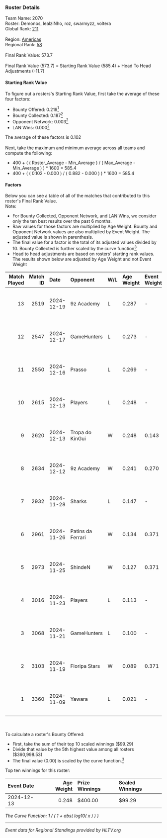 ### Roster Details<br />
Team Name: 2070<br />
Roster: Demonos, lealziNho, roz, swarmyzz, voltera<br />
Global Rank: [211](../../standings_global_2025_05_05.md)<br />
<br />
Region: [Americas]( ../../standings_americas_2025_05_05.md)<br />
Regional Rank: [58]( ../../standings_americas_2025_05_05.md)<br />
<br />
Final Rank Value:  573.7<br />
<br />
Final Rank Value (573.7) = Starting Rank Value (585.4) + Head To Head Adjustments (-11.7)<br />

#### Starting Rank Value<br />
To figure out a rosters's Starting Rank Value, first take the average of these four factors:<br />
- Bounty Offered: 0.219[<sup>1</sup>](#table2)
- Bounty Collected: 0.187[<sup>2</sup>](#table1)
- Opponent Network: 0.003[<sup>2</sup>](#table1)
- LAN Wins: 0.000[<sup>2</sup>](#table1)

The average of these factors is 0.102<br />
<br />
Next, take the maximum and minimum average across all teams and compute the following:<br />
- 400 + ( ( Roster_Average - Min_Average ) / ( Max_Average - Min_Average ) ) * 1600 = 585.4
- 400 + ( ( 0.102 - 0.000 ) / ( 0.882 - 0.000 ) ) * 1600 = 585.4


#### Factors<br />
Below you can see a table of all of the matches that contributed to this roster's Final Rank Value.<br />
Note:<br />

- For Bounty Collected, Opponent Network, and LAN Wins, we consider only the ten best results over the past 6 months.
- Raw values for those factors are multiplied by Age Weight. Bounty and Opponent Network values are also multiplied by Event Weight. The adjusted value is shown in parenthesis.
- The final value for a factor is the total of its adjusted values divided by 10. Bounty Collected is further scaled by the curve function[<sup>3</sup>](#curveFunction)
- Head to head adjustments are based on rosters' starting rank values. The results shown below are adjusted by Age Weight and not Event Weight
<span id="table1"></span><br />


| Match Played | Match ID | Date       | Opponent          | W/L | Age Weight | Event Weight | Bounty Collected | Opponent Network | LAN Wins  | H2H Adj. | Roster                                     |
| -: | -: | :- | :- | :- | :- | :- | :- | :- | :- | -: | :- |
|           13 |     2519 | 2024-12-19 | 9z Academy        | L   | 0.287      | -            | -                | -                | -         |    -5.66 | Demonos, lealziNho, roz, swarmyzz, voltera |
|           12 |     2547 | 2024-12-17 | GameHunters       | L   | 0.273      | -            | -                | -                | -         |    -3.59 | Demonos, lealziNho, roz, swarmyzz, voltera |
|           11 |     2550 | 2024-12-16 | Prasso            | L   | 0.269      | -            | -                | -                | -         |    -5.07 | Demonos, lealziNho, roz, swarmyzz, voltera |
|           10 |     2615 | 2024-12-13 | Players           | L   | 0.248      | -            | -                | -                | -         |    -3.20 | Demonos, lealziNho, roz, swarmyzz, voltera |
|            9 |     2620 | 2024-12-13 | Tropa do KinGui   | W   | 0.248      | 0.143        | 0.000 (0.000)    | 0.056 (0.002)    | 0 (0.000) |     2.84 | Demonos, lealziNho, roz, swarmyzz, voltera |
|            8 |     2634 | 2024-12-12 | 9z Academy        | W   | 0.241      | 0.270        | 0.000 (0.000)    | 0.048 (0.003)    | 0 (0.000) |     2.77 | Demonos, lealziNho, roz, swarmyzz, voltera |
|            7 |     2932 | 2024-11-28 | Sharks            | L   | 0.147      | -            | -                | -                | -         |    -0.47 | Demonos, lealziNho, roz, swarmyzz, voltera |
|            6 |     2961 | 2024-11-26 | Patins da Ferrari | W   | 0.134      | 0.371        | 0.000 (0.000)    | 0.011 (0.001)    | 0 (0.000) |     1.12 | Demonos, lealziNho, roz, swarmyzz, voltera |
|            5 |     2973 | 2024-11-25 | ShindeN           | W   | 0.127      | 0.371        | 0.009 (0.000)    | 0.520 (0.024)    | 0 (0.000) |     2.70 | Demonos, lealziNho, roz, swarmyzz, voltera |
|            4 |     3016 | 2024-11-23 | Players           | L   | 0.113      | -            | -                | -                | -         |    -1.45 | Demonos, lealziNho, roz, swarmyzz, voltera |
|            3 |     3068 | 2024-11-21 | GameHunters       | L   | 0.100      | -            | -                | -                | -         |    -2.09 | Demonos, lealziNho, roz, swarmyzz, voltera |
|            2 |     3103 | 2024-11-19 | Floripa Stars     | W   | 0.089      | 0.371        | 0.000 (0.000)    | 0.010 (0.000)    | 0 (0.000) |     0.74 | Demonos, lealziNho, roz, swarmyzz, voltera |
|            1 |     3360 | 2024-11-09 | Yawara            | L   | 0.021      | -            | -                | -                | -         |    -0.32 | Demonos, kln, proSHOW, roz, voltera        |

<br />
<span id="table2"></span><br />
To calculate a roster's Bounty Offered:<br />

- First, take the sum of their top 10 scaled winnings ($99.29)
- Divide that value by the 5th highest value among all rosters ($360,998.53)
- The final value (0.00) is scaled by the curve function.[<sup>3</sup>](#curveFunction)

Top ten winnings for this roster:<br />

| Event Date | Age Weight | Prize Winnings | Scaled Winnings |
| :- | -: | :- | :- |
| 2024-12-13 |      0.248 | $400.00        | $99.29          |


<span id="curveFunction"></span>_The Curve Function: 1 / ( 1 + abs( log10( x ) ) )_<br />

---
_Event data for Regional Standings provided by HLTV.org_<br />

